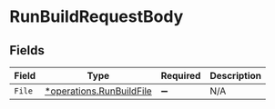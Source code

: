 # RunBuildRequestBody


## Fields

| Field                                                               | Type                                                                | Required                                                            | Description                                                         |
| ------------------------------------------------------------------- | ------------------------------------------------------------------- | ------------------------------------------------------------------- | ------------------------------------------------------------------- |
| `File`                                                              | [*operations.RunBuildFile](../../models/operations/runbuildfile.md) | :heavy_minus_sign:                                                  | N/A                                                                 |